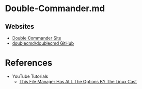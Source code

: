 # Double-Commander.md

## Websites

* [Double Commander Site](https://doublecmd.sourceforge.io/)
* [doublecmd/doublecmd GitHub](https://github.com/doublecmd/doublecmd)

# References

* YouTube Tutorials
  * [This File Manager Has ALL The Options BY The Linux Cast](https://www.youtube.com/watch?v=zacMRZPvjSI)
